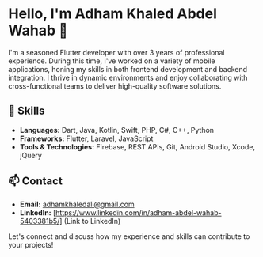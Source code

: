 # Hello, I'm Adham Khaled Abdel Wahab 👋

I'm a seasoned Flutter developer with over 3 years of professional experience. During this time, I've worked on a variety of mobile applications, honing my skills in both frontend development and backend integration. I thrive in dynamic environments and enjoy collaborating with cross-functional teams to deliver high-quality software solutions.

## 🚀 Skills

- **Languages:** Dart, Java, Kotlin, Swift, PHP, C#, C++, Python
- **Frameworks:** Flutter, Laravel, JavaScript
- **Tools & Technologies:** Firebase, REST APIs, Git, Android Studio, Xcode, jQuery

## 📫 Contact

- **Email:** adhamkhaledali@gmail.com
- **LinkedIn:** [https://www.linkedin.com/in/adham-abdel-wahab-5403381b5/] (Link to LinkedIn)

Let's connect and discuss how my experience and skills can contribute to your projects!


<!---
adhamkhaledabdelwahab/adhamkhaledabdelwahab is a ✨ special ✨ repository because its `README.md` (this file) appears on your GitHub profile.
You can click the Preview link to take a look at your changes.
--->
